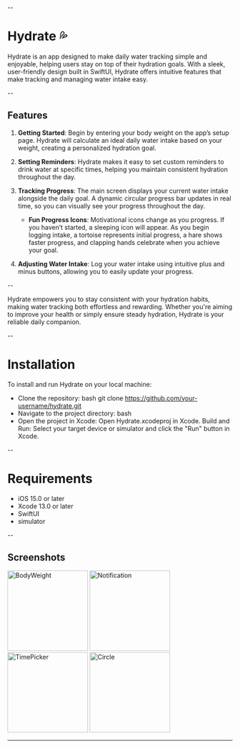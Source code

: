 --
# Hydrate 💦

Hydrate is an app designed to make daily water tracking simple and enjoyable, helping users stay on top of their hydration goals. With a sleek, user-friendly design built in SwiftUI, Hydrate offers intuitive features that make tracking and managing water intake easy.



--
## Features

1. **Getting Started**: Begin by entering your body weight on the app’s setup page. Hydrate will calculate an ideal daily water intake based on your weight, creating a personalized hydration goal.



2. **Setting Reminders**: Hydrate makes it easy to set custom reminders to drink water at specific times, helping you maintain consistent hydration throughout the day.



3. **Tracking Progress**: The main screen displays your current water intake alongside the daily goal. A dynamic circular progress bar updates in real time, so you can visually see your progress throughout the day.
   - **Fun Progress Icons**: Motivational icons change as you progress. If you haven’t started, a sleeping icon will appear. As you begin logging intake, a tortoise represents initial progress, a hare shows faster progress, and clapping hands celebrate when you achieve your goal.




4. **Adjusting Water Intake**: Log your water intake using intuitive plus and minus buttons, allowing you to easily update your progress.


--

Hydrate empowers you to stay consistent with your hydration habits, making water tracking both effortless and rewarding. Whether you're aiming to improve your health or simply ensure steady hydration, Hydrate is your reliable daily companion.



--
# Installation
To install and run Hydrate on your local machine:

- Clone the repository:
bash
git clone https://github.com/your-username/hydrate.git
- Navigate to the project directory:
bash
- Open the project in Xcode: Open Hydrate.xcodeproj in Xcode.
Build and Run: Select your target device or simulator and click the "Run" button in Xcode.


--
# Requirements
- iOS 15.0 or later 
- Xcode 13.0 or later
- SwiftUI
- simulator






--
## Screenshots

<p float="left">
  <img width="180" alt="BodyWeight" src="https://github.com/user-attachments/assets/59cdf78b-b60d-4b07-bb69-450ab5b63959">
  <img width="180" alt="Notification" src="https://github.com/user-attachments/assets/d31773a3-ad28-40d8-9c60-8369e2050d9b">
  <img width="180" alt="TimePicker" src="https://github.com/user-attachments/assets/81e717a5-95cf-41d7-b3a8-0aba544694af">
  <img width="180" alt="Circle" src="https://github.com/user-attachments/assets/55371330-97ce-475f-ae4a-3edbcf7cfd49">
</p>





---

